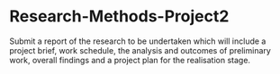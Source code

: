 # Research-Methods-Project2
Submit a report of the research to be undertaken which will include a project brief, work schedule, the analysis and outcomes of preliminary work, overall findings and a project plan for the realisation stage.
